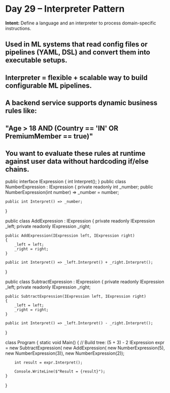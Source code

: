 
# Day 29 – Interpreter Pattern 

**Intent:** Define a language and an interpreter to process domain-specific instructions.

## Used in ML systems that read config files or pipelines (YAML, DSL) and convert them into executable setups.
## Interpreter = flexible + scalable way to build configurable ML pipelines.

## A backend service supports dynamic business rules like:

## 	"Age > 18 AND (Country == 'IN' OR PremiumMember == true)"
##	You want to evaluate these rules at runtime against user data without hardcoding if/else chains.

public interface IExpression
{
    int Interpret();
}
public class NumberExpression : IExpression
{
    private readonly int _number;
    public NumberExpression(int number) => _number = number;

    public int Interpret() => _number;
}


public class AddExpression : IExpression
{
    private readonly IExpression _left;
    private readonly IExpression _right;

    public AddExpression(IExpression left, IExpression right)
    {
        _left = left;
        _right = right;
    }

    public int Interpret() => _left.Interpret() + _right.Interpret();
}

public class SubtractExpression : IExpression
{
    private readonly IExpression _left;
    private readonly IExpression _right;

    public SubtractExpression(IExpression left, IExpression right)
    {
        _left = left;
        _right = right;
    }

    public int Interpret() => _left.Interpret() - _right.Interpret();
}


class Program
{
    static void Main()
    {
        // Build tree: (5 + 3) - 2
        IExpression expr = new SubtractExpression(
                                new AddExpression(
                                    new NumberExpression(5),
                                    new NumberExpression(3)),
                                new NumberExpression(2));

        int result = expr.Interpret();

        Console.WriteLine($"Result = {result}");
    }
}


